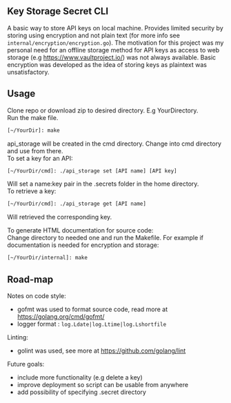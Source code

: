 Key Storage Secret CLI
------------------------

A basic way to store API keys on local machine. Provides limited security by
storing using encryption and not plain text (for more info see
```internal/encryption/encryption.go```). The motivation for this
project was my personal need for an offline storage method for API keys
as access to web storage (e.g https://www.vaultproject.io/) was not always available.
Basic encryption was developed as the idea of storing keys as plaintext was unsatisfactory.


Usage
-------------
Clone repo or download zip to desired directory. E.g YourDirectory. <br>
Run the make file. <br>
```bash
[~/YourDir]: make
```
api_storage will be created in the cmd directory. Change into cmd
directory and use from there. <br>
To set a key for an API:
```bash
[~/YourDir/cmd]: ./api_storage set [API name] [API key]
```
Will set a name:key pair in the .secrets folder in the home directory. <br>
To retrieve a key: 
```bash
[~/YourDir/cmd]: ./api_storage get [API name]
```
Will retrieved the corresponding key. 

To generate HTML documentation for source code: <br>
Change directory to needed one and run the Makefile. For example
if documentation is needed for encryption and storage:
```bash
[~/YourDir/internal]: make
```
Road-map
-------
Notes on code style:<br>
* gofmt was used to format source code, read more
at https://golang.org/cmd/gofmt/
* logger format : ```log.Ldate|log.Ltime|log.Lshortfile```

Linting:<br>
* golint was used, see more at https://github.com/golang/lint

Future goals:<br>
* include more functionality (e.g delete a key)
* improve deployment so script can be usable from anywhere
* add possibility of specifying .secret directory



